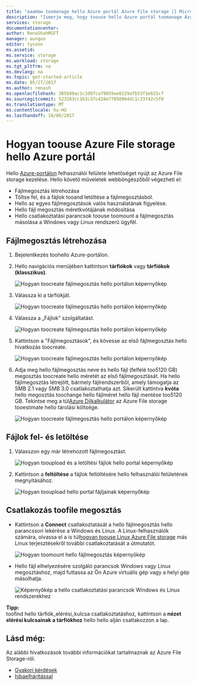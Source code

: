 ```yaml
---
title: "aaaHow toomanage hello Azure portál Azure File storage |} Microsoft Docs"
description: "Ismerje meg, hogy toouse hello Azure portál toomanage Azure File storage."
services: storage
documentationcenter: 
author: RenaShahMSFT
manager: aungoo
editor: tysonn
ms.assetid: 
ms.service: storage
ms.workload: storage
ms.tgt_pltfrm: na
ms.devlang: na
ms.topic: get-started-article
ms.date: 05/27/2017
ms.author: renash
ms.openlocfilehash: 385b99ac1c3d97ca79059ae8229afb53f1e825cf
ms.sourcegitcommit: 523283cc1b3c37c428e77850964dc1c33742c5f0
ms.translationtype: MT
ms.contentlocale: hu-HU
ms.lasthandoff: 10/06/2017
---
```

# <a name="how-toouse-azure-file-storage-from-hello-azure-portal"></a>Hogyan toouse Azure File storage hello Azure portál
Hello [Azure-portálon](https://portal.azure.com) felhasználói felülete lehetőséget nyújt az Azure File storage kezelése. Hello követő műveletek webböngészőből végezheti el:

* Fájlmegosztás létrehozása
* Töltse fel, és a fájlok tooand letöltése a fájlmegosztásból.
* Hello az egyes fájlmegosztások valós használatának figyelése.
* Hello fájl megosztás méretkvótájának módosítása
* Hello csatlakoztatási parancsok toouse toomount a fájlmegosztás másolása a Windows vagy Linux rendszerű ügyfél.

## <a name="create-file-share"></a>Fájlmegosztás létrehozása
1. Bejelentkezés toohello Azure-portálon.
2. Hello navigációs menüjében kattintson **tárfiókok** vagy **tárfiókok (klasszikus)**.
    
    ![Hogyan toocreate fájlmegosztás hello portálon képernyőkép](media/storage-file-how-to-use-files-portal/use-files-portal-create-file-share1.png)

3. Válassza ki a tárfiókját.

    ![Hogyan toocreate fájlmegosztás hello portálon képernyőkép](media/storage-file-how-to-use-files-portal/use-files-portal-create-file-share2.png)

4. Válassza a „Fájlok” szolgáltatást.

    ![Hogyan toocreate fájlmegosztás hello portálon képernyőkép](media/storage-file-how-to-use-files-portal/use-files-portal-create-file-share3.png)

5. Kattintson a "Fájlmegosztások", és kövesse az első fájlmegosztás hello hivatkozás toocreate.

    ![Hogyan toocreate fájlmegosztás hello portálon képernyőkép](media/storage-file-how-to-use-files-portal/use-files-portal-create-file-share4.png)

6. Adja meg hello fájlmegosztás neve és hello fájl (felfelé too5120 GB) megosztás toocreate hello méretét az első fájlmegosztását. Ha hello fájlmegosztás létrejött, bármely fájlrendszerből, amely támogatja az SMB 2.1 vagy SMB 3.0 csatlakoztathatja azt. Sikerült kattintva **kvóta** hello megosztás toochange hello fájlméret hello fájl mentése too5120 GB. Tekintse meg a túl[Azure Díjkalkulátor](https://azure.microsoft.com/pricing/calculator/) az Azure File storage tooestimate hello tárolási költsége.

    ![Hogyan toocreate fájlmegosztás hello portálon képernyőkép](media/storage-file-how-to-use-files-portal/use-files-portal-create-file-share5.png)

## <a name="upload-and-download-files"></a>Fájlok fel- és letöltése
1. Válasszon egy már létrehozott fájlmegosztást.

    ![Hogyan tooupload és a letöltési fájlok hello portal képernyőkép](media/storage-file-how-to-use-files-portal/use-files-portal-upload-file1.png)

2. Kattintson a **feltöltése** a fájlok feltöltésére hello felhasználói felületének megnyitásához.

    ![Hogyan tooupload hello portal fájljainak képernyőkép](media/storage-file-how-to-use-files-portal/use-files-portal-upload-file2.png)

## <a name="connect-toofile-share"></a>Csatlakozás toofile megosztás
-  Kattintson a **Connect** csatlakoztatását a hello fájlmegosztás hello parancssori lekérése a Windows és Linux. A Linux-felhasználók számára, olvassa el a is túl[hogyan toouse Linux Azure File storage](storage-how-to-use-files-linux.md) más Linux terjesztésekről további csatlakoztatását a útmutatót.

    ![Hogyan toomount hello fájlmegosztás képernyőkép](media/storage-file-how-to-use-files-portal/use-files-portal-connect.png)
-  Hello fájl elhelyezésére szolgáló parancsok Windows vagy Linux megosztáshoz, majd futtassa az Ön Azure virtuális gép vagy a helyi gép másolhatja.

    ![Képernyőkép a hello csatlakoztatási parancsok Windows és Linux rendszerekhez](media/storage-file-how-to-use-files-portal/use-files-portal-show-mount-commands.png)

**Tipp:**  
toofind hello tárfiók_elérési_kulcsa csatlakoztatáshoz, kattintson a **nézet elérési kulcsainak a tárfiókhoz** hello hello alján csatlakozzon a lap.

## <a name="see-also"></a>Lásd még:
Az alábbi hivatkozások további információkat tartalmaznak az Azure File Storage-ról.

* [Gyakori kérdések](storage-files-faq.md)
* [hibaelhárítással](storage-troubleshoot-file-connection-problems.md)